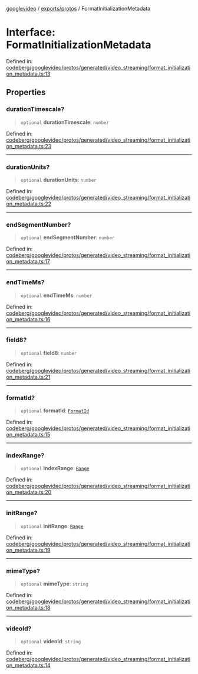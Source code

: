 [googlevideo](../../../README.md) / [exports/protos](../README.md) / FormatInitializationMetadata

# Interface: FormatInitializationMetadata

Defined in: [codeberg/googlevideo/protos/generated/video\_streaming/format\_initialization\_metadata.ts:13](https://github.com/LuanRT/googlevideo/blob/19854137cadaf49fd755394883dfd7fe5fdaba20/protos/generated/video_streaming/format_initialization_metadata.ts#L13)

## Properties

### durationTimescale?

> `optional` **durationTimescale**: `number`

Defined in: [codeberg/googlevideo/protos/generated/video\_streaming/format\_initialization\_metadata.ts:23](https://github.com/LuanRT/googlevideo/blob/19854137cadaf49fd755394883dfd7fe5fdaba20/protos/generated/video_streaming/format_initialization_metadata.ts#L23)

***

### durationUnits?

> `optional` **durationUnits**: `number`

Defined in: [codeberg/googlevideo/protos/generated/video\_streaming/format\_initialization\_metadata.ts:22](https://github.com/LuanRT/googlevideo/blob/19854137cadaf49fd755394883dfd7fe5fdaba20/protos/generated/video_streaming/format_initialization_metadata.ts#L22)

***

### endSegmentNumber?

> `optional` **endSegmentNumber**: `number`

Defined in: [codeberg/googlevideo/protos/generated/video\_streaming/format\_initialization\_metadata.ts:17](https://github.com/LuanRT/googlevideo/blob/19854137cadaf49fd755394883dfd7fe5fdaba20/protos/generated/video_streaming/format_initialization_metadata.ts#L17)

***

### endTimeMs?

> `optional` **endTimeMs**: `number`

Defined in: [codeberg/googlevideo/protos/generated/video\_streaming/format\_initialization\_metadata.ts:16](https://github.com/LuanRT/googlevideo/blob/19854137cadaf49fd755394883dfd7fe5fdaba20/protos/generated/video_streaming/format_initialization_metadata.ts#L16)

***

### field8?

> `optional` **field8**: `number`

Defined in: [codeberg/googlevideo/protos/generated/video\_streaming/format\_initialization\_metadata.ts:21](https://github.com/LuanRT/googlevideo/blob/19854137cadaf49fd755394883dfd7fe5fdaba20/protos/generated/video_streaming/format_initialization_metadata.ts#L21)

***

### formatId?

> `optional` **formatId**: [`FormatId`](FormatId.md)

Defined in: [codeberg/googlevideo/protos/generated/video\_streaming/format\_initialization\_metadata.ts:15](https://github.com/LuanRT/googlevideo/blob/19854137cadaf49fd755394883dfd7fe5fdaba20/protos/generated/video_streaming/format_initialization_metadata.ts#L15)

***

### indexRange?

> `optional` **indexRange**: [`Range`](Range.md)

Defined in: [codeberg/googlevideo/protos/generated/video\_streaming/format\_initialization\_metadata.ts:20](https://github.com/LuanRT/googlevideo/blob/19854137cadaf49fd755394883dfd7fe5fdaba20/protos/generated/video_streaming/format_initialization_metadata.ts#L20)

***

### initRange?

> `optional` **initRange**: [`Range`](Range.md)

Defined in: [codeberg/googlevideo/protos/generated/video\_streaming/format\_initialization\_metadata.ts:19](https://github.com/LuanRT/googlevideo/blob/19854137cadaf49fd755394883dfd7fe5fdaba20/protos/generated/video_streaming/format_initialization_metadata.ts#L19)

***

### mimeType?

> `optional` **mimeType**: `string`

Defined in: [codeberg/googlevideo/protos/generated/video\_streaming/format\_initialization\_metadata.ts:18](https://github.com/LuanRT/googlevideo/blob/19854137cadaf49fd755394883dfd7fe5fdaba20/protos/generated/video_streaming/format_initialization_metadata.ts#L18)

***

### videoId?

> `optional` **videoId**: `string`

Defined in: [codeberg/googlevideo/protos/generated/video\_streaming/format\_initialization\_metadata.ts:14](https://github.com/LuanRT/googlevideo/blob/19854137cadaf49fd755394883dfd7fe5fdaba20/protos/generated/video_streaming/format_initialization_metadata.ts#L14)

